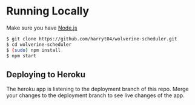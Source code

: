 # Running Locally

Make sure you have [Node.js](http://nodejs.org/)

```sh
$ git clone https://github.com/harryt04/wolverine-scheduler.git
$ cd wolverine-scheduler
$ (sudo) npm install
$ npm start
```

## Deploying to Heroku

The heroku app is listening to the deployment branch of this repo. Merge your changes to the deployment branch to see live changes of the app.
